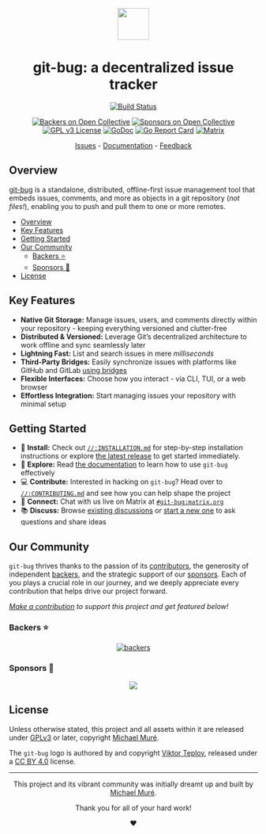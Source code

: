 <div align="center">

<img width="64px" src="https://cdn.rawgit.com/git-bug/git-bug/master/misc/logo/logo-alpha-flat-bg.svg">

# git-bug: a decentralized issue tracker

[![Build Status][ci/badge]][ci/url]

[![Backers on Open Collective][backers/badge]][oc]
[![Sponsors on Open Collective][sponsors/badge]][oc]
[![GPL v3 License][license/badge]][license/url]
[![GoDoc][godoc/badge]][godoc/url]
[![Go Report Card][report-card/badge]][report-card/url]
[![Matrix][matrix/badge]][matrix/url]

[Issues] - [Documentation][doc] - [Feedback][discuss]

</div>

## Overview<a name="overview"></a>

[git-bug](https://github.com/git-bug/git-bug) is a standalone, distributed,
offline-first issue management tool that embeds issues, comments, and more as
objects in a git repository (_not files!_), enabling you to push and pull them
to one or more remotes.

<!-- mdformat-toc start --slug=github --maxlevel=6 --minlevel=2 -->

- [Overview](#overview)
- [Key Features](#key-features)
- [Getting Started](#getting-started)
- [Our Community](#our-community)
  - [Backers :star:](#backers-star)
  - [Sponsors :star2:](#sponsors-star2)
- [License](#license)

<!-- mdformat-toc end -->

## Key Features<a name="key-features"></a>

- **Native Git Storage:** Manage issues, users, and comments directly within
  your repository - keeping everything versioned and clutter-free
- **Distributed & Versioned:** Leverage Git’s decentralized architecture to work
  offline and sync seamlessly later
- **Lightning Fast:** List and search issues in mere _milliseconds_
- **Third-Party Bridges:** Easily synchronize issues with platforms like GitHub
  and GitLab [using bridges][doc/usage/bridges]
- **Flexible Interfaces:** Choose how you interact - via CLI, TUI, or a web
  browser
- **Effortless Integration:** Start managing issues your repository with minimal
  setup

## Getting Started<a name="getting-started"></a>

- :triangular_flag_on_post: **Install:** Check out
  [`//:INSTALLATION.md`][doc/install] for step-by-step installation instructions
  or explore [the latest release][rel/latest] to get started immediately.
- :page_with_curl: **Explore:** Read [the documentation][doc] to learn how to
  use `git-bug` effectively
- :computer: **Contribute:** Interested in hacking on `git-bug`? Head over to
  [`//:CONTRIBUTING.md`][contrib] and see how you can help shape the project
- :speech_balloon: **Connect:** Chat with us live on Matrix at
  [`#git-bug:matrix.org`][matrix/url]
- :books: **Discuss:** Browse [existing discussions][discuss] or
  [start a new one][discuss/new] to ask questions and share ideas

## Our Community<a name="our-community"></a>

`git-bug` thrives thanks to the passion of its [contributors], the generosity of
independent [backers][oc], and the strategic support of our [sponsors][oc]. Each
of you plays a crucial role in our journey, and we deeply appreciate every
contribution that helps drive our project forward.

_[Make a contribution][oc] to support this project and get featured below!_

### Backers :star:<a name="backers-star"></a>

<div align="center">

[![backers][backers/image]][oc]

</div>

### Sponsors :star2:<a name="sponsors-star2"></a>

<div align="center">

[![][sponsor/0]][sponsor/0/url]

</div>

## License<a name="license"></a>

Unless otherwise stated, this project and all assets within it are released
under [GPLv3][license/url] or later, copyright [Michael Muré][gh/mm].

The `git-bug` logo is authored by and copyright [Viktor Teplov][gh/vandesign],
released under a [CC BY 4.0][license/logo] license.

______________________________________________________________________

<div align="center">

This project and its vibrant community was initially dreamt up and built by
[Michael Muré][gh/mm].

Thank you for all of your hard work!

:heart:

</div>

[backers/badge]: https://opencollective.com/git-bug/backers/badge.svg
[backers/image]: https://opencollective.com/git-bug/tiers/backer.svg?avatarHeight=50
[ci/badge]: https://github.com/git-bug/git-bug/actions/workflows/trunk.yml/badge.svg
[ci/url]: https://github.com/git-bug/git-bug/actions/workflows/trunk.yml
[contrib]: ./CONTRIBUTING.md
[contributors]: https://github.com/git-bug/git-bug/graphs/contributors
[discuss]: https://github.com/git-bug/git-bug/discussions
[discuss/new]: https://github.com/git-bug/git-bug/discussions/new/choose
[doc]: ./doc
[doc/install]: ./INSTALLATION.md
[doc/usage/bridges]: ./doc/usage/bridges.md
[gh/mm]: https://github.com/MichaelMure
[gh/vandesign]: https://github.com/vandesign
[godoc/badge]: https://godoc.org/github.com/git-bug/git-bug?status.svg
[godoc/url]: https://godoc.org/github.com/git-bug/git-bug
[issues]: https://github.com/git-bug/git-bug/issues
[license/badge]: https://img.shields.io/badge/License-GPLv3+-blue.svg
[license/logo]: ./misc/logo/LICENSE
[license/url]: ./LICENSE
[matrix/badge]: https://img.shields.io/badge/chat%20on%20matrix-%23238636
[matrix/url]: https://matrix.to/#/#git-bug:matrix.org
[oc]: https://opencollective.com/git-bug
[rel/latest]: https://github.com/git-bug/git-bug/releases/latest
[report-card/badge]: https://goreportcard.com/badge/github.com/git-bug/git-bug
[report-card/url]: https://goreportcard.com/report/github.com/git-bug/git-bug
[sponsor/0]: https://opencollective.com/git-bug/tiers/sponsor/0/avatar.svg
[sponsor/0/url]: https://opencollective.com/git-bug/sponsor/0/website
[sponsors/badge]: https://opencollective.com/git-bug/sponsors/badge.svg
